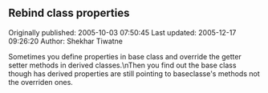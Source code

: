 ## Rebind class properties 
Originally published: 2005-10-03 07:50:45 
Last updated: 2005-12-17 09:26:20 
Author: Shekhar Tiwatne 
 
Sometimes you define properties in base class and override the getter setter methods in derived classes.\nThen you find out the base class though has derived properties are still pointing to baseclasse's methods not the overriden ones.